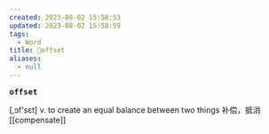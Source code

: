 ```yaml
---
created: 2023-08-02 15:58:53
updated: 2023-08-02 15:58:59
tags:
  - Word
title: 📖offset
aliases:
  - null
---
```


<pre><strong>offset</strong></pre>
[,ɔf'sɛt]
v. to create an equal balance between two things 补偿，抵消
[[compensate]]
